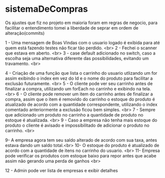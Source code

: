 # sistemaDeCompras
Os ajustes que fiz no projeto em maioria foram em regras de negocio, para facilitar o entendimento tomei a liberdade de seprar em ordem de alteração(commits)

1 - Uma mensagem de Boas Vindas com o usuario logado é exibida para até quem está fazendo testes não ficar tão perdido. <br\>
2 - Fechei o scanner que estava em aberto. <br\>
3 - case default adicionado no switch, caso a escolha seja uma alternativa diferente das possibilidades, evitando um travamento. <br\>

4 - Criação de uma função que lista o carrinho do usuario utlizando um for assim exibindo o index em vez do Id e o nome do produto para facilitar a exclusão futuramente. <br\>
5 - O cliente pode ver seu carrinho antes de finalizar a compra, utilizando um forEach no carrinho e exibindo na tela. <br\>
6 - O cliente pode remover um item do carrinho antes de finalizar a compra, assim que o item é removido do carrinho o estoque do produto é atualizado de acordo com a quantidade correspondente, utilizando o index comentado anteriormente a exclusão ficou bem simples. <br\>
7 - Sempre que adicionado um produto no carrinho a quantidade de produto no estoque é atualizada. <br\>
9 - Caso a empresa não tenha mais estoque do produto o cliente é avisado e impossibilitado de adicionar o produto no carrinho. <br\>

9- A empresa agora tem seu saldo alterado de acordo com sua taxa, antes estava dando um saldo total.<br\>
10- O estoque do produto é atualizado de acordo com a quantidade de itens no carrinho do usuario. <br\>
11- Empresa pode verificar os produtos com estoque baixo para repor antes que acabe assim não gerando uma perda de ganhos <br\>

12 - Admin pode ver lista de empresas e exibir detalhes

